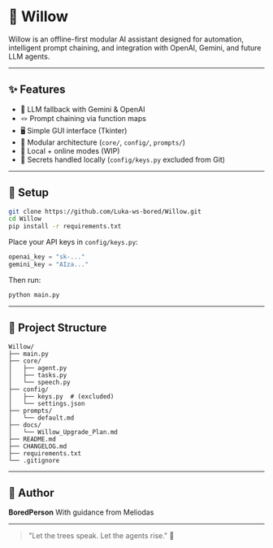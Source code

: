 # 🌿 Willow

Willow is an offline-first modular AI assistant designed for automation, intelligent prompt chaining, and integration with OpenAI, Gemini, and future LLM agents.

---

## ✨ Features

- 🧠 LLM fallback with Gemini & OpenAI
- 🪢 Prompt chaining via function maps
- 🖥️ Simple GUI interface (Tkinter)
- 🧩 Modular architecture (`core/`, `config/`, `prompts/`)
- 📡 Local + online modes (WIP)
- 🔐 Secrets handled locally (`config/keys.py` excluded from Git)

---

## 🧰 Setup

```bash
git clone https://github.com/Luka-ws-bored/Willow.git
cd Willow
pip install -r requirements.txt
```

Place your API keys in `config/keys.py`:

```python
openai_key = "sk-..."
gemini_key = "AIza..."
```

Then run:

```bash
python main.py
```

---

## 🧱 Project Structure

```
Willow/
├── main.py
├── core/
│   ├── agent.py
│   ├── tasks.py
│   └── speech.py
├── config/
│   ├── keys.py  # (excluded)
│   └── settings.json
├── prompts/
│   └── default.md
├── docs/
│   └── Willow_Upgrade_Plan.md
├── README.md
├── CHANGELOG.md
├── requirements.txt
└── .gitignore
```

---

## 👤 Author

**BoredPerson**
With guidance from Meliodas

---

> "Let the trees speak. Let the agents rise." 🌲
